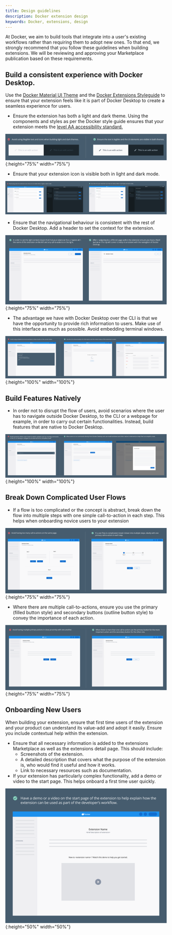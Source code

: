 ```yaml
---
title: Design guidelines
description: Docker extension design
keywords: Docker, extensions, design
---
```


At Docker, we aim to build tools that integrate into a user's existing workflows rather than requiring them to adopt new ones. To that end, we strongly recommend that you follow these guidelines when building extensions. We will be reviewing and approving your Marketplace publication based on these requirements.

## Build a consistent experience with Docker Desktop.

Use the [Docker Material UI Theme](https://www.npmjs.com/package/@docker/docker-mui-theme) and the [Docker Extensions Styleguide](https://www.figma.com/file/U7pLWfEf6IQKUHLhdateBI/Docker-Design-Guidelines?node-id=1%3A28771) to ensure that your extension feels like it is part of Docker Desktop to create a seamless experience for users.

- Ensure the extension has both a light and dark theme. Using the components and styles as per the Docker style guide ensures that your extension meets the [level AA accessibility standard.](https://www.w3.org/WAI/WCAG2AA-Conformance)

![light and dark mode](./images/light_dark_mode.png){:height="75%" width="75%"}

- Ensure that your extension icon is visible both in light and dark mode.

![icon colors](./images/icon_colors.png)

- Ensure that the navigational behaviour is consistent with the rest of Docker Desktop. Add a header to set the context for the extension.

![header](./images/header.png){:height="75%" width="75%"}

- The advantage we have with Docker Desktop over the CLI is that we have the opportunity to provide rich information to users. Make use of this interface as much as possible. Avoid embedding terminal windows.

![terminal window](./images/terminal_window.png){:height="100%" width="100%"}

## Build Features Natively

- In order not to disrupt the flow of users, avoid scenarios where the user has to navigate outside Docker Desktop, to the CLI or a webpage for example, in order to carry out certain functionalities. Instead, build features that are native to Docker Desktop.

![switch context](./images/switch_context.png){:height="100%" width="100%"}

## Break Down Complicated User Flows

- If a flow is too complicated or the concept is abstract, break down the flow into multiple steps with one simple call-to-action in each step. This helps when onboarding novice users to your extension

![complicated flow](./images/complicated_flows.png){:height="75%" width="75%"}

- Where there are multiple call-to-actions, ensure you use the primary (filled button style) and secondary buttons (outline button style) to convey the importance of each action.

![call to action](./images/cta.png){:height="75%" width="75%"}

## Onboarding New Users

When building your extension, ensure that first time users of the extension and your product can understand its value-add and adopt it easily. Ensure you include contextual help within the extension.

- Ensure that all necessary information is added to the extensions Marketplace as well as the extensions detail page. This should include:
  - Screenshots of the extension.
  - A detailed description that covers what the purpose of the extension is, who would find it useful and how it works.
  - Link to necessary resources such as documentation.
- If your extension has particularly complex functionality, add a demo or video to the start page. This helps onboard a first time user quickly.

![start page](./images/start_page.png){:height="50%" width="50%"}
